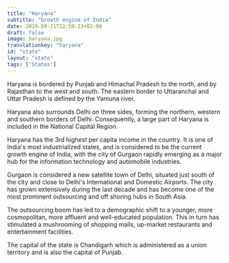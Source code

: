 ```yaml
---
title: "Haryana"
subtitle: "Growth engine of India"
date: 2020-09-21T12:59:23+02:00
draft: false
image: haryana.jpg
translationkey: "haryana"
id: "state"
layout: "state"
tags: ["States"] 
---
```




Haryana is bordered by Punjab and Himachal Pradesh to the north, and by Rajasthan to the west and south. The eastern border to Uttaranchal and Uttar Pradesh is defined by the Yamuna river.

Haryana also surrounds Delhi on three sides, forming the northern, western and southern borders of Delhi. Consequently, a large part of Haryana is included in the National Capital Region.
 

Haryana has the 3rd highest per capita income in the country. It is one of India's most industrialized states, and is considered to be the current growth engine of India, with the city of Gurgaon rapidly emerging as a major hub for the information technology and automobile industries.

Gurgaon is considered a new satellite town of Delhi, situated just south of the city and close to Delhi's International and Domestic Airports. The city has grown extensively during the last decade and has become one of the most prominent outsourcing and off shoring hubs in South Asia.

The outsourcing boom has led to a demographic shift to a younger, more cosmopolitan, more affluent and well-educated population. This in turn has stimulated a mushrooming of shopping malls, up-market restaurants and entertainment facilities.

The capital of the state is Chandigarh which is administered as a union territory and is also the capital of Punjab.
